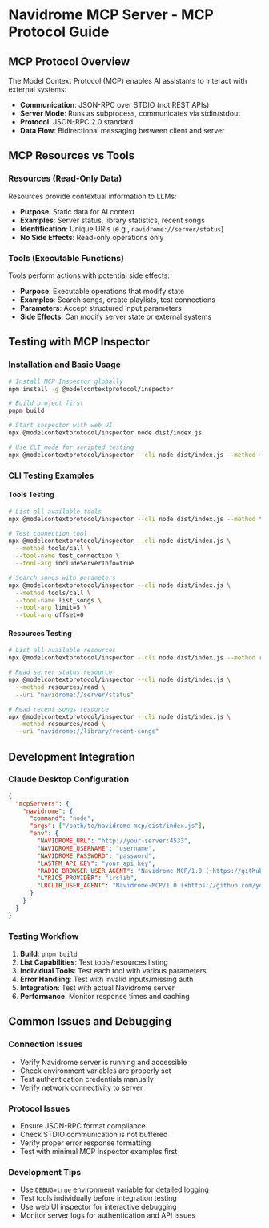 # Navidrome MCP Server - MCP Protocol Guide

## MCP Protocol Overview
The Model Context Protocol (MCP) enables AI assistants to interact with external systems:
- **Communication**: JSON-RPC over STDIO (not REST APIs)
- **Server Mode**: Runs as subprocess, communicates via stdin/stdout
- **Protocol**: JSON-RPC 2.0 standard
- **Data Flow**: Bidirectional messaging between client and server

## MCP Resources vs Tools

### Resources (Read-Only Data)
Resources provide contextual information to LLMs:
- **Purpose**: Static data for AI context
- **Examples**: Server status, library statistics, recent songs
- **Identification**: Unique URIs (e.g., `navidrome://server/status`)
- **No Side Effects**: Read-only operations only

### Tools (Executable Functions)
Tools perform actions with potential side effects:
- **Purpose**: Executable operations that modify state
- **Examples**: Search songs, create playlists, test connections
- **Parameters**: Accept structured input parameters
- **Side Effects**: Can modify server state or external systems

## Testing with MCP Inspector

### Installation and Basic Usage
```bash
# Install MCP Inspector globally
npm install -g @modelcontextprotocol/inspector

# Build project first
pnpm build

# Start inspector with web UI
npx @modelcontextprotocol/inspector node dist/index.js

# Use CLI mode for scripted testing
npx @modelcontextprotocol/inspector --cli node dist/index.js --method <method>
```

### CLI Testing Examples

#### Tools Testing
```bash
# List all available tools
npx @modelcontextprotocol/inspector --cli node dist/index.js --method tools/list

# Test connection tool
npx @modelcontextprotocol/inspector --cli node dist/index.js \
  --method tools/call \
  --tool-name test_connection \
  --tool-arg includeServerInfo=true

# Search songs with parameters
npx @modelcontextprotocol/inspector --cli node dist/index.js \
  --method tools/call \
  --tool-name list_songs \
  --tool-arg limit=5 \
  --tool-arg offset=0
```

#### Resources Testing
```bash
# List all available resources
npx @modelcontextprotocol/inspector --cli node dist/index.js --method resources/list

# Read server status resource
npx @modelcontextprotocol/inspector --cli node dist/index.js \
  --method resources/read \
  --uri "navidrome://server/status"

# Read recent songs resource
npx @modelcontextprotocol/inspector --cli node dist/index.js \
  --method resources/read \
  --uri "navidrome://library/recent-songs"
```

## Development Integration

### Claude Desktop Configuration
```json
{
  "mcpServers": {
    "navidrome": {
      "command": "node",
      "args": ["/path/to/navidrome-mcp/dist/index.js"],
      "env": {
        "NAVIDROME_URL": "http://your-server:4533",
        "NAVIDROME_USERNAME": "username", 
        "NAVIDROME_PASSWORD": "password",
        "LASTFM_API_KEY": "your_api_key",
        "RADIO_BROWSER_USER_AGENT": "Navidrome-MCP/1.0 (+https://github.com/your-username/Navidrome-MCP)",
        "LYRICS_PROVIDER": "lrclib",
        "LRCLIB_USER_AGENT": "Navidrome-MCP/1.0 (+https://github.com/your-username/Navidrome-MCP)"
      }
    }
  }
}
```

### Testing Workflow
1. **Build**: `pnpm build`
2. **List Capabilities**: Test tools/resources listing
3. **Individual Tools**: Test each tool with various parameters
4. **Error Handling**: Test with invalid inputs/missing auth
5. **Integration**: Test with actual Navidrome server
6. **Performance**: Monitor response times and caching

## Common Issues and Debugging

### Connection Issues
- Verify Navidrome server is running and accessible
- Check environment variables are properly set
- Test authentication credentials manually
- Verify network connectivity to server

### Protocol Issues  
- Ensure JSON-RPC format compliance
- Check STDIO communication is not buffered
- Verify proper error response formatting
- Test with minimal MCP Inspector examples first

### Development Tips
- Use `DEBUG=true` environment variable for detailed logging
- Test tools individually before integration testing
- Use web UI inspector for interactive debugging
- Monitor server logs for authentication and API issues